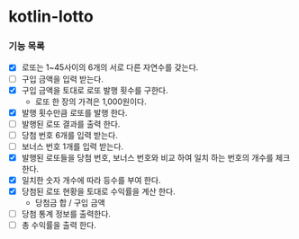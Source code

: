 # kotlin-lotto

### 기능 목록
- [x] 로또는 1~45사이의 6개의 서로 다른 자연수를 갖는다.
- [ ] 구입 금액을 입력 받는다.
- [x] 구입 금액을 토대로 로또 발행 횟수를 구한다. 
  - 로또 한 장의 가격은 1,000원이다.
- [x] 발행 횟수만큼 로또를 발행 한다.
- [ ] 발행된 로또 결과를 출력 한다.
- [ ] 당첨 번호 6개를 입력 받는다.
- [ ] 보너스 번호 1개를 입력 받는다.
- [x] 발행된 로또들을 당첨 번호, 보너스 번호와 비교 하여 일치 하는 번호의 개수를 체크 한다.
- [x] 일치한 숫자 개수에 따라 등수를 부여 한다.
- [x] 당첨된 로또 현황을 토대로 수익률을 계산 한다.
  - 당첨금 합 / 구입 금액
- [ ] 당첨 통계 정보를 출력한다.
- [ ] 총 수익률을 출력 한다.
